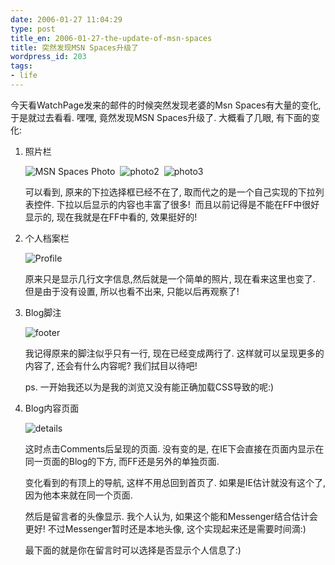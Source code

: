 ```yaml
---
date: 2006-01-27 11:04:29
type: post
title_en: 2006-01-27-the-update-of-msn-spaces
title: 突然发现MSN Spaces升级了
wordpress_id: 203
tags:
- life
---
```


今天看WatchPage发来的邮件的时候突然发现老婆的Msn Spaces有大量的变化, 于是就过去看看. 嘿嘿, 竟然发现MSN Spaces升级了. 大概看了几眼, 有下面的变化:

1. 照片栏

	![MSN Spaces Photo](http://nickcheng.zoto.com/img/original/42dadffd5098cb9968f8e02bd92c4cd3-.jpg)  ![photo2](http://nickcheng.zoto.com/img/original/1be8336e5c5e2f292ac4a2a8131b5741-.jpg)  ![photo3](http://nickcheng.zoto.com/img/original/12f79f5664ac021a8faa4e53acc1c5a4-.jpg)

	可以看到, 原来的下拉选择框已经不在了, 取而代之的是一个自己实现的下拉列表控件. 下拉以后显示的内容也丰富了很多!  而且以前记得是不能在FF中很好显示的, 现在我就是在FF中看的, 效果挺好的!

2. 个人档案栏

	![Profile](http://nickcheng.zoto.com/img/original/39da34872c75018fa38d18af9c3bdc72-.jpg)

	原来只是显示几行文字信息,然后就是一个简单的照片, 现在看来这里也变了. 但是由于没有设置, 所以也看不出来, 只能以后再观察了!

3. Blog脚注

	![footer](http://nickcheng.zoto.com/img/original/b60b0e37744bd1ad22e2be6239c1ed75-.jpg)

	我记得原来的脚注似乎只有一行, 现在已经变成两行了. 这样就可以呈现更多的内容了, 还会有什么内容呢? 我们拭目以待吧!

	ps. 一开始我还以为是我的浏览又没有能正确加载CSS导致的呢:)

4. Blog内容页面

	![details](http://nickcheng.zoto.com/img/original/3bb661323ef86b7d6a397637d705cd2c-.jpg)

	这时点击Comments后呈现的页面. 没有变的是, 在IE下会直接在页面内显示在同一页面的Blog的下方, 而FF还是另外的单独页面.

	变化看到的有顶上的导航, 这样不用总回到首页了. 如果是IE估计就没有这个了, 因为他本来就在同一个页面.

	然后是留言者的头像显示. 我个人认为, 如果这个能和Messenger结合估计会更好! 不过Messenger暂时还是本地头像, 这个实现起来还是需要时间滴:)

	最下面的就是你在留言时可以选择是否显示个人信息了:)
